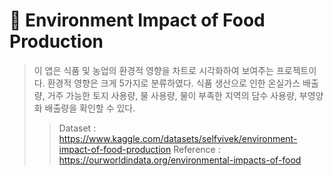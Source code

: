 🌳 Environment Impact of Food Production
======
> 이 앱은 식품 및 농업의 환경적 영향을 차트로 시각화하여 보여주는 프로젝트이다. 환경적 영향은 크게 5가지로 분류하였다. 식품 생산으로 인한 온실가스 배출량, 거주 가능한 토지 사용량, 물 사용량, 물이 부족한 지역의 담수 사용량, 부영양화 배출량을 확인할 수 있다.
>   > Dataset : https://www.kaggle.com/datasets/selfvivek/environment-impact-of-food-production
>   > Reference : https://ourworldindata.org/environmental-impacts-of-food
